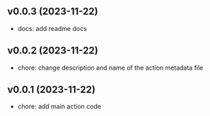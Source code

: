 ## v0.0.3 (2023-11-22)


- docs: add readme docs

## v0.0.2 (2023-11-22)


- chore: change description and name of the action metadata file

## v0.0.1 (2023-11-22)


- chore: add main action code
